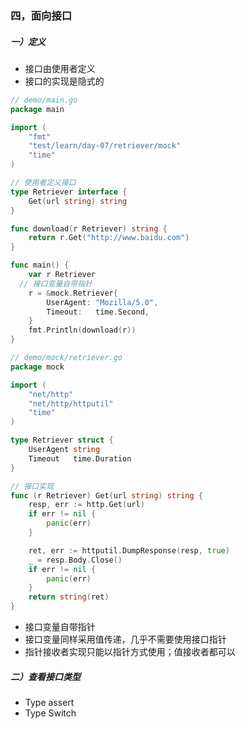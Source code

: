 ### 四，面向接口

##### 一）定义

- 接口由使用者定义
- 接口的实现是隐式的

```go
// demo/main.go
package main

import (
	"fmt"
	"test/learn/day-07/retriever/mock"
	"time"
)

// 使用者定义接口
type Retriever interface {
	Get(url string) string
}

func download(r Retriever) string {
	return r.Get("http://www.baidu.com")
}

func main() {
	var r Retriever
  // 接口变量自带指针
	r = &mock.Retriever{
		UserAgent: "Mozilla/5.0",
		Timeout:   time.Second,
	}
	fmt.Println(download(r))
}

```

```go
// demo/mock/retriever.go
package mock

import (
	"net/http"
	"net/http/httputil"
	"time"
)

type Retriever struct {
	UserAgent string
	Timeout   time.Duration
}

// 接口实现
func (r Retriever) Get(url string) string {
	resp, err := http.Get(url)
	if err != nil {
		panic(err)
	}

	ret, err := httputil.DumpResponse(resp, true)
	_ = resp.Body.Close()
	if err != nil {
		panic(err)
	}
	return string(ret)
}
```

- 接口变量自带指针
- 接口变量同样采用值传递，几乎不需要使用接口指针
- 指针接收者实现只能以指针方式使用；值接收者都可以

##### 二）查看接口类型

- Type assert
- Type Switch